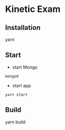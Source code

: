 # Kinetic Exam

## Installation
yarn

## Start

- start Mongo
```
mongod
```
- start app
```
yarn start
```

## Build
yarn build